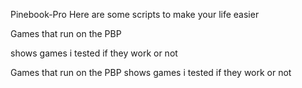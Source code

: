 Pinebook-Pro
Here are some scripts to make your life easier

Games that run on the PBP 

shows games i tested if they work or not

Games that run on the PBP 
shows games i tested if they work or not
